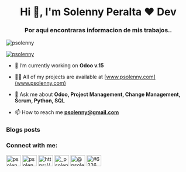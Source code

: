 <h1 align="center">Hi 👋, I'm Solenny Peralta ❤️ Dev</h1>
<h3 align="center">Por aqui encontraras informacion de mis trabajos..</h3>

<p align="left"> <img src="https://komarev.com/ghpvc/?username=psolenny&label=Profile%20views&color=0e75b6&style=flat" alt="psolenny" /> </p>

<p align="left"> <a href="https://twitter.com/psolenny" target="blank"><img src="https://img.shields.io/twitter/follow/psolenny?logo=twitter&style=for-the-badge" alt="psolenny" /></a> </p>

- 🔭 I’m currently working on **Odoo v.15**

- 👨‍💻 All of my projects are available at [www.psolenny.com](www.psolenny.com)

- 💬 Ask me about **Odoo, Project Management, Change Management, Scrum, Python, SQL**

- 📫 How to reach me **psolenny@gmail.com**

### Blogs posts
<!-- BLOG-POST-LIST:START -->
<!-- BLOG-POST-LIST:END -->

<h3 align="left">Connect with me:</h3>
<p align="left">
<a href="https://dev.to/psolenny" target="blank"><img align="center" src="https://raw.githubusercontent.com/rahuldkjain/github-profile-readme-generator/master/src/images/icons/Social/devto.svg" alt="psolenny" height="30" width="40" /></a>
<a href="https://twitter.com/psolenny" target="blank"><img align="center" src="https://raw.githubusercontent.com/rahuldkjain/github-profile-readme-generator/master/src/images/icons/Social/twitter.svg" alt="psolenny" height="30" width="40" /></a>
<a href="https://linkedin.com/in/https://www.linkedin.com/in/psolenny/" target="blank"><img align="center" src="https://raw.githubusercontent.com/rahuldkjain/github-profile-readme-generator/master/src/images/icons/Social/linked-in-alt.svg" alt="https://www.linkedin.com/in/psolenny/" height="30" width="40" /></a>
<a href="https://instagram.com/_psolenny" target="blank"><img align="center" src="https://raw.githubusercontent.com/rahuldkjain/github-profile-readme-generator/master/src/images/icons/Social/instagram.svg" alt="_psolenny" height="30" width="40" /></a>
<a href="https://www.youtube.com/c/@psolenny" target="blank"><img align="center" src="https://raw.githubusercontent.com/rahuldkjain/github-profile-readme-generator/master/src/images/icons/Social/youtube.svg" alt="@psolenny" height="30" width="40" /></a>
<a href="https://discord.gg/#6226" target="blank"><img align="center" src="https://raw.githubusercontent.com/rahuldkjain/github-profile-readme-generator/master/src/images/icons/Social/discord.svg" alt="#6226" height="30" width="40" /></a>
</p>

